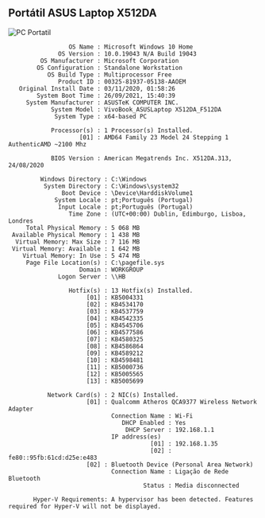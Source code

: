 ## Portátil ASUS Laptop X512DA

![PC Portatil](https://user-images.githubusercontent.com/89998899/147837621-fdca2a93-addf-40ec-ab7b-b6f1ab4a3ea5.png)

   
                     OS Name : Microsoft Windows 10 Home
                  OS Version : 10.0.19043 N/A Build 19043
             OS Manufacturer : Microsoft Corporation
            OS Configuration : Standalone Workstation
               OS Build Type : Multiprocessor Free
                  Product ID : 00325-81937-05138-AAOEM
       Original Install Date : 03/11/2020, 01:58:26
            System Boot Time : 26/09/2021, 15:40:39
         System Manufacturer : ASUSTeK COMPUTER INC.
                System Model : VivoBook_ASUSLaptop X512DA_F512DA
                 System Type : x64-based PC
  
                Processor(s) : 1 Processor(s) Installed.
                        [01] : AMD64 Family 23 Model 24 Stepping 1 AuthenticAMD ~2100 Mhz
                           
                BIOS Version : American Megatrends Inc. X512DA.313, 24/08/2020

             Windows Directory : C:\Windows
              System Directory : C:\Windows\system32
                   Boot Device : \Device\HarddiskVolume1
                 System Locale : pt;Português (Portugal)
                  Input Locale : pt;Português (Portugal)
                     Time Zone : (UTC+00:00) Dublin, Edimburgo, Lisboa, Londres
         Total Physical Memory : 5 068 MB
     Available Physical Memory : 1 438 MB
      Virtual Memory: Max Size : 7 116 MB
     Virtual Memory: Available : 1 642 MB
        Virtual Memory: In Use : 5 474 MB
         Page File Location(s) : C:\pagefile.sys
                        Domain : WORKGROUP
                  Logon Server : \\HB

                     Hotfix(s) : 13 Hotfix(s) Installed.
                          [01] : KB5004331
                          [02] : KB4534170
                          [03] : KB4537759
                          [04] : KB4542335
                          [05] : KB4545706
                          [06] : KB4577586
                          [07] : KB4580325
                          [08] : KB4586864
                          [09] : KB4589212
                          [10] : KB4598481
                          [11] : KB5000736
                          [12] : KB5005565
                          [13] : KB5005699

               Network Card(s) : 2 NIC(s) Installed.
                          [01] : Qualcomm Atheros QCA9377 Wireless Network Adapter
                                 Connection Name : Wi-Fi
                                    DHCP Enabled : Yes
                                     DHCP Server : 192.168.1.1
                                 IP address(es)
                                            [01] : 192.168.1.35
                                            [02] : fe80::95fb:61cd:d25e:e483
                          [02] : Bluetooth Device (Personal Area Network)
                                 Connection Name : Ligação de Rede Bluetooth
                                          Status : Media disconnected

           Hyper-V Requirements: A hypervisor has been detected. Features required for Hyper-V will not be displayed.


